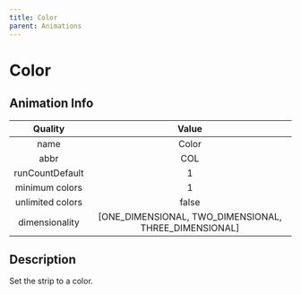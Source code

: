 ```yaml
---
title: Color
parent: Animations
---
```


<!-- THIS FILE IS AUTOMATICALLY GENERATED -->
<!-- MAKE CHANGES TO THE AnimationInfo INSTANCE ASSOCIATED WITH THIS ANIMATION -->

# Color

## Animation Info

|Quality|Value|
|:-:|:-:|
|name|Color|
|abbr|COL|
|runCountDefault|1|
|minimum colors|1|
|unlimited colors|false|
|dimensionality|[ONE_DIMENSIONAL, TWO_DIMENSIONAL, THREE_DIMENSIONAL]|

## Description
Set the strip to a color.

